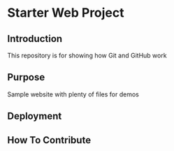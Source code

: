 # Starter Web Project

## Introduction
This repository is for showing how Git and GitHub work

## Purpose

Sample website with plenty of files for demos

## Deployment

## How To Contribute

